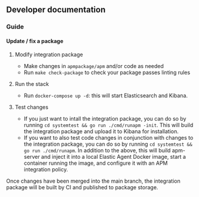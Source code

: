 ## Developer documentation

### Guide

#### Update / fix a package

1. Modify integration package
    - Make changes in `apmpackage/apm` and/or code as needed
    - Run `make check-package` to check your package passes linting rules

2. Run the stack
    - Run `docker-compose up -d`: this will start Elasticsearch and Kibana.

3. Test changes
    - If you just want to intall the integration package, you can do so by running `cd systemtest && go run ./cmd/runapm -init`.
      This will build the integration package and upload it to Kibana for installation.
    - If you want to also test code changes in conjunction with changes to the integration package, you can do so by running
      `cd systemtest && go run ./cmd/runapm`. In addition to the above, this will build apm-server and inject it into a local
      Elastic Agent Docker image, start a container running the image, and configure it with an APM integration policy.

Once changes have been merged into the main branch, the integration package will be built by CI and published to package storage.
